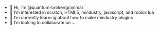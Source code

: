- 👋 Hi, I’m @quantum-brokengrammar
- 👀 I’m interested in scratch, HTML5, mindustry, javascript, and roblox lua
- 🌱 I’m currently learning about how to make mindustry plugins
- 💞️ I’m looking to collaborate on ...

<!---
quantum-brokengrammar/quantum-brokengrammar is a ✨ special ✨ repository because its `README.md` (this file) appears on your GitHub profile.
You can click the Preview link to take a look at your changes.
--->
